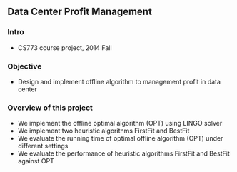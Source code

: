 ## Data Center Profit Management

### Intro
- CS773 course project, 2014 Fall

### Objective
- Design and implement offline algorithm to management profit in data center

### Overview of this project
- We implement the offline optimal algorithm (OPT) using LINGO solver
- We implement two heuristic algorithms FirstFit and BestFit
- We evaluate the running time of optimal offline algorithm (OPT) under different settings
- We evaluate the performance of heuristic algorithms FirstFit and BestFit against OPT

